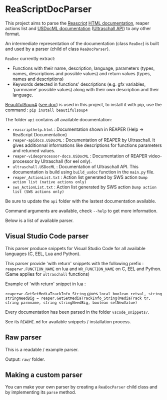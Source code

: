 # ReaScriptDocParser

This project aims to parse the [Reascript](https://www.reaper.fm/sdk/reascript/reascript.php) [HTML documentation](https://www.reaper.fm/sdk/reascript/reascripthelp.html), reaper actions list and [USDocML documentation](https://github.com/Ultraschall/ultraschall-lua-api-for-reaper/tree/master/ultraschall_api/DocsSourcefiles) ([Ultraschall API](https://github.com/Ultraschall/ultraschall-lua-api-for-reaper)) to any other format.

An intermediate representation of the documentation (class `ReaDoc`) 
is built and used by a parser (child of class `ReaDocParser`).

`ReaDoc` currently extract:
- Functions with their name, description, language, parameters (types, names, descriptions and possible values) and return values (types, names and descriptions)
- Keywords detected in functions' descriptions (e.g. gfx variables, 'parmname' possible values) along with their own description and their language.

[BeautifulSoup4](https://www.crummy.com/software/BeautifulSoup/) ([see doc](https://www.crummy.com/software/BeautifulSoup/bs4/doc/)) is used in this project, 
to install it with pip, use the command : `pip install beautifulsoup4`

The folder `api` contains all available documentation:
- `reascripthelp.html` : Documentation shown in REAPER (Help -> ReaScript Documentation)
- `reaper-apidocs.USDocML` : Documentation of REAPER by Ultraschall.
It gives additionnal informations like descriptions for functions parameters and returned values.
- `reaper-videoprocessor-docs.USDocML` : Documentation of REAPER video-processor by Ultraschall (for eel only).
- `ultraschall.USDocML` : Documentation of Ultraschall API. This documentation is build using `build_usdoc` function in the `main.py` file.
- `reaper_ActionList.txt` : Action list generated by SWS action `Dump action list (native actions only)`
- `sws_ActionList.txt` : Action list generated by SWS action `Dump action list (SWS actions only)` 

Be sure to update the `api` folder with the lastest documentation available.

Command arguments are available, check `--help` to get more information.

Below is a list of available parser.

## Visual Studio Code parser

This parser produce snippets for Visual Studio Code for all available languages (C, EEL, Lua and Python).

This parser provide 'with return' snippets with the following prefix : 
`reaperwr.FUNCTION_NAME` on lua and `WR_FUNCTION_NAME` on C, EEL and Python.
(Same applies for `ultraschall` functions)

Example of 'with return' snippet in lua : 

`reaperwr.GetSetMediaTrackInfo_String` gives 
`local boolean retval, string stringNeedBig = reaper.GetSetMediaTrackInfo_String(MediaTrack tr, string parmname, string stringNeedBig, boolean setNewValue)`

Every documentation has been parsed in the folder `vscode_snippets/`.

See its `README.md` for available snippets / installation process.

## Raw parser

This is a readable / example parser.

Output: `raw/` folder.

## Making a custom parser

You can make your own parser by creating a `ReaDocParser` child class and 
by implementing its `parse` method.

